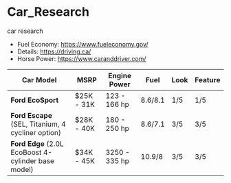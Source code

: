 # Car_Research
car research 
- Fuel Economy: https://www.fueleconomy.gov/
- Details: https://driving.ca/
- Horse Power: https://www.caranddriver.com/

Car Model | MSRP | Engine Power | Fuel | Look | Feature |
-- | -- | -- | -- | -- | -- |
**Ford EcoSport** | $25K - 31K | 123 - 166 hp  | 8.6/8.1 |  1/5 | 1/5 | 
**Ford Escape** (SEL, Titanium, 4 cycliner option) | $28K - 40K | 180 - 250 hp | 8.6/7.1 |  3/5 | 3/5 |  
**Ford Edge** (2.0L EcoBoost 4-cylinder base model) | $34K - 45K | 3250 - 335 hp  | 10.9/8 |  3/5 | 3/5 | 

